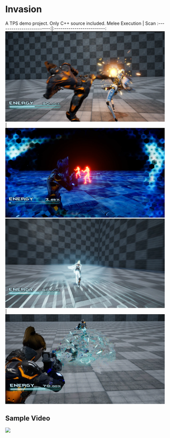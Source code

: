 # Invasion
A TPS demo project. Only C++ source included.
Melee Execution | Scan
:-------------------------:|:-------------------------:
![Melee Execution](Images/melee.png) | ![Scan](Images/scan.png)
![Teleport](Images/teleport.png) | ![Freeze](Images/freeze.png)


## Sample Video
[![](https://img.youtube.com/vi/pl0NatPSRaI/0.jpg)](https://www.youtube.com/watch?v=pl0NatPSRaI)
